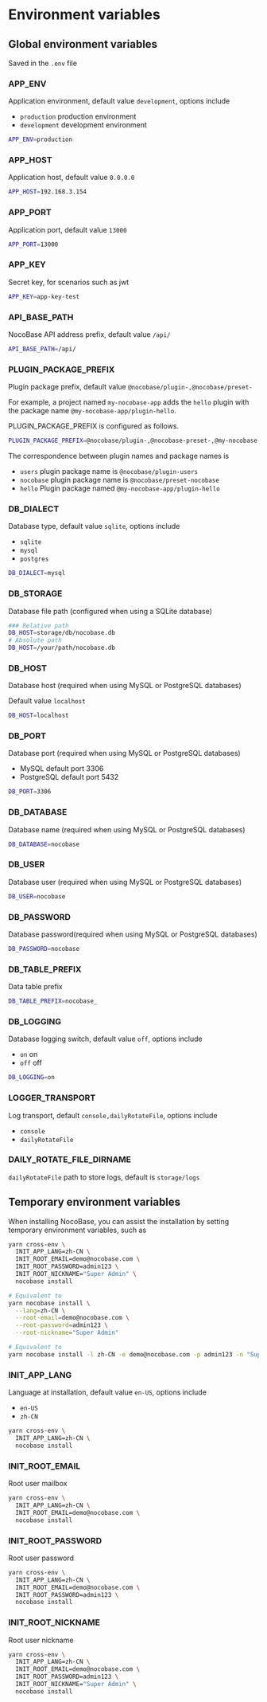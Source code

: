 # Environment variables

## Global environment variables

Saved in the `.env` file

### APP_ENV

Application environment, default value `development`, options include

- `production` production environment
- ``development`` development environment

```bash
APP_ENV=production
```

### APP_HOST

Application host, default value ``0.0.0.0``

```bash
APP_HOST=192.168.3.154
```

### APP_PORT

Application port, default value ``13000``

```bash
APP_PORT=13000
```

### APP_KEY

Secret key, for scenarios such as jwt

```bash
APP_KEY=app-key-test
```

### API_BASE_PATH

NocoBase API address prefix, default value ``/api/``

```bash
API_BASE_PATH=/api/
```

### PLUGIN_PACKAGE_PREFIX

Plugin package prefix, default value `@nocobase/plugin-,@nocobase/preset-`

For example, a project named `my-nocobase-app` adds the `hello` plugin with the package name `@my-nocobase-app/plugin-hello`.

PLUGIN_PACKAGE_PREFIX is configured as follows.

```bash
PLUGIN_PACKAGE_PREFIX=@nocobase/plugin-,@nocobase-preset-,@my-nocobase-app/plugin-
```

The correspondence between plugin names and package names is

- `users` plugin package name is `@nocobase/plugin-users`
- `nocobase` plugin package name is `@nocobase/preset-nocobase`
- `hello` Plugin package named `@my-nocobase-app/plugin-hello`

### DB_DIALECT

Database type, default value `sqlite`, options include

- `sqlite`
- `mysql`
- `postgres`

```bash
DB_DIALECT=mysql
```

### DB_STORAGE

Database file path (configured when using a SQLite database)

```bash
### Relative path
DB_HOST=storage/db/nocobase.db
# Absolute path
DB_HOST=/your/path/nocobase.db
```

### DB_HOST

Database host (required when using MySQL or PostgreSQL databases)

Default value ``localhost``

```bash
DB_HOST=localhost
```

### DB_PORT

Database port (required when using MySQL or PostgreSQL databases)

- MySQL default port 3306
- PostgreSQL default port 5432

```bash
DB_PORT=3306
```

### DB_DATABASE

Database name (required when using MySQL or PostgreSQL databases)

```bash
DB_DATABASE=nocobase
```

### DB_USER

Database user (required when using MySQL or PostgreSQL databases)

```bash
DB_USER=nocobase
```

### DB_PASSWORD

Database password(required when using MySQL or PostgreSQL databases)

```bash
DB_PASSWORD=nocobase
```

### DB_TABLE_PREFIX

Data table prefix

```bash
DB_TABLE_PREFIX=nocobase_
```

### DB_LOGGING

Database logging switch, default value ``off``, options include

- `on` on
- `off` off

```bash
DB_LOGGING=on
```

### LOGGER_TRANSPORT

Log transport, default ``console,dailyRotateFile``, options include

- `console`
- `dailyRotateFile`

### DAILY_ROTATE_FILE_DIRNAME

`dailyRotateFile` path to store logs, default is `storage/logs`

## Temporary environment variables

When installing NocoBase, you can assist the installation by setting temporary environment variables, such as

```bash
yarn cross-env \
  INIT_APP_LANG=zh-CN \
  INIT_ROOT_EMAIL=demo@nocobase.com \
  INIT_ROOT_PASSWORD=admin123 \
  INIT_ROOT_NICKNAME="Super Admin" \
  nocobase install

# Equivalent to
yarn nocobase install \
  --lang=zh-CN \
  --root-email=demo@nocobase.com \
  --root-password=admin123 \
  --root-nickname="Super Admin"

# Equivalent to
yarn nocobase install -l zh-CN -e demo@nocobase.com -p admin123 -n "Super Admin"
```

### INIT_APP_LANG

Language at installation, default value `en-US`, options include

- `en-US`
- `zh-CN`

```bash
yarn cross-env \
  INIT_APP_LANG=zh-CN \
  nocobase install
```

### INIT_ROOT_EMAIL

Root user mailbox

```bash
yarn cross-env \
  INIT_APP_LANG=zh-CN \
  INIT_ROOT_EMAIL=demo@nocobase.com \
  nocobase install
```

### INIT_ROOT_PASSWORD

Root user password

```bash
yarn cross-env \
  INIT_APP_LANG=zh-CN \
  INIT_ROOT_EMAIL=demo@nocobase.com \
  INIT_ROOT_PASSWORD=admin123 \
  nocobase install
```

### INIT_ROOT_NICKNAME

Root user nickname

```bash
yarn cross-env \
  INIT_APP_LANG=zh-CN \
  INIT_ROOT_EMAIL=demo@nocobase.com \
  INIT_ROOT_PASSWORD=admin123 \
  INIT_ROOT_NICKNAME="Super Admin" \
  nocobase install
```
